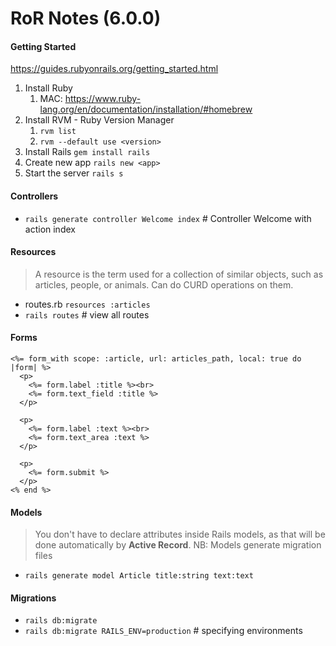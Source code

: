 # RoR Notes (6.0.0)

#### Getting Started
https://guides.rubyonrails.org/getting_started.html

1. Install Ruby
   1. MAC: https://www.ruby-lang.org/en/documentation/installation/#homebrew
2. Install RVM - Ruby Version Manager
   1. `rvm list`
   2. `rvm --default use <version>`
3. Install Rails `gem install rails`
4. Create new app `rails new <app>`
5. Start the server `rails s`

#### Controllers
- `rails generate controller Welcome index` # Controller Welcome with action index

#### Resources
> A resource is the term used for a collection of similar objects, such as articles, people, or animals.  Can do CURD operations on them.

- routes.rb
  `resources :articles`
- `rails routes` # view all routes

#### Forms
```
<%= form_with scope: :article, url: articles_path, local: true do |form| %>
  <p>
    <%= form.label :title %><br>
    <%= form.text_field :title %>
  </p>
 
  <p>
    <%= form.label :text %><br>
    <%= form.text_area :text %>
  </p>
 
  <p>
    <%= form.submit %>
  </p>
<% end %>
```

#### Models
> You don't have to declare attributes inside Rails models, as that will be done automatically by **Active Record**.
> NB: Models generate migration files

- `rails generate model Article title:string text:text`

#### Migrations
- `rails db:migrate`
- `rails db:migrate RAILS_ENV=production` # specifying environments

#### 

#### 

#### 

#### 

#### 

#### 

#### 

#### 

#### 

#### 
